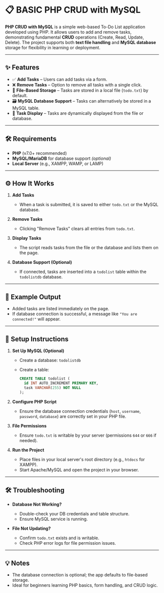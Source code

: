 # 📋 BASIC PHP CRUD with MySQL

**PHP CRUD with MySQL** is a simple web-based To-Do List application developed using PHP. It allows users to add and remove tasks, demonstrating fundamental **CRUD** operations (Create, Read, Update, Delete). The project supports both **text file handling** and **MySQL database** storage for flexibility in learning or deployment.

---

## ✨ Features

* ✅ **Add Tasks** – Users can add tasks via a form.
* ❌ **Remove Tasks** – Option to remove all tasks with a single click.
* 📄 **File-Based Storage** – Tasks are stored in a local file (`todo.txt`) by default.
* 🗃️ **MySQL Database Support** – Tasks can alternatively be stored in a MySQL table.
* 🔄 **Task Display** – Tasks are dynamically displayed from the file or database.

---

## 🛠️ Requirements

* **PHP** (v7.0+ recommended)
* **MySQL/MariaDB** for database support *(optional)*
* **Local Server** (e.g., XAMPP, WAMP, or LAMP)

---

## ⚙️ How It Works

1. **Add Tasks**

   * When a task is submitted, it is saved to either `todo.txt` or the MySQL database.

2. **Remove Tasks**

   * Clicking "Remove Tasks" clears all entries from `todo.txt`.

3. **Display Tasks**

   * The script reads tasks from the file or the database and lists them on the page.

4. **Database Support (Optional)**

   * If connected, tasks are inserted into a `todolist` table within the `todolistdb` database.

---

## 🧪 Example Output

* Added tasks are listed immediately on the page.
* If database connection is successful, a message like `"You are connected!"` will appear.

---

## 🧰 Setup Instructions

1. **Set Up MySQL (Optional)**

   * Create a database: `todolistdb`
   * Create a table:

     ```sql
     CREATE TABLE todolist (
       id INT AUTO_INCREMENT PRIMARY KEY,
       task VARCHAR(255) NOT NULL
     );
     ```

2. **Configure PHP Script**

   * Ensure the database connection credentials (`host`, `username`, `password`, `database`) are correctly set in your PHP file.

3. **File Permissions**

   * Ensure `todo.txt` is writable by your server (permissions `644` or `666` if needed).

4. **Run the Project**

   * Place files in your local server's root directory (e.g., `htdocs` for XAMPP).
   * Start Apache/MySQL and open the project in your browser.

---

## 🛠️ Troubleshooting

* **Database Not Working?**

  * Double-check your DB credentials and table structure.
  * Ensure MySQL service is running.

* **File Not Updating?**

  * Confirm `todo.txt` exists and is writable.
  * Check PHP error logs for file permission issues.

---

## 💡 Notes

* The database connection is optional; the app defaults to file-based storage.
* Ideal for beginners learning PHP basics, form handling, and CRUD logic.
